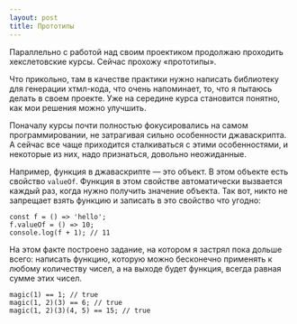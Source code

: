 ```yaml
---
layout: post
title: Прототипы
---
```


Параллельно с работой над своим проектиком продолжаю проходить хекслетовские курсы. Сейчас прохожу «прототипы». 

Что прикольно, там в качестве практики нужно написать библиотеку для генерации хтмл-кода, что очень напоминает, то, что я пытаюсь делать в своем проекте. Уже на середине курса становится понятно, как мои решения можно улучшить.

Поначалу курсы почти полностью фокусировались на самом программировании, не затрагивая сильно особенности джаваскрипта. А сейчас все чаще приходится сталкиваться с этими особенностями, и некоторые из них, надо признаться, довольно неожиданные.

Например, функция в джаваскрипте — это объект. В этом объекте есть свойство `valueOf`. Функция в этом свойстве автоматически вызвается каждый раз, когда нужно получить значение объекта. Так вот, никто не запрещает взять функцию и записать в это свойство что угодно:
```
const f = () => 'hello';
f.valueOf = () => 10;
console.log(f + 1); // 11
```

На этом факте построено задание, на котором я застрял пока дольше всего: написать функцию, которую можно бесконечно применять к любому количеству чисел, а на выходе будет функция, всегда равная сумме этих чисел.
```
magic(1) == 1; // true
magic(1, 2)(3) == 6; // true
magic(1, 2)(3)(4, 5) == 15; // true
```